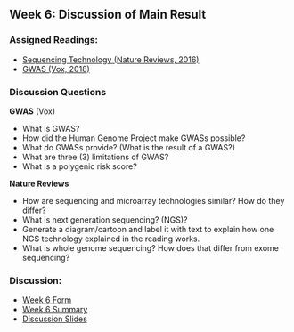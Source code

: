 ## Week 6: Discussion of Main Result

### Assigned Readings:

- [Sequencing Technology (Nature Reviews, 2016)](https://www.nature.com/articles/nrg.2016.49.pdf)
- [GWAS (Vox, 2018)](https://www.vox.com/science-and-health/2018/8/23/17527708/genetics-genome-sequencing-gwas-polygenic-risk-score)


### Discussion Questions

**GWAS** (Vox)
- What is GWAS? 
- How did the Human Genome Project make GWASs possible? 
- What do GWASs provide? (What is the result of a GWAS?)
- What are three (3) limitations of GWAS?
- What is a polygenic risk score?

**Nature Reviews**
- How are sequencing and microarray technologies similar? How do they differ?
- What is next generation sequencing? (NGS)? 
- Generate a diagram/cartoon and label it with text to explain how one NGS technology explained in the reading works.
- What is whole genome sequencing? How does that differ from exome sequencing?

### Discussion:

- [Week 6 Form](https://docs.google.com/forms/d/e/1FAIpQLSd_ggSphG3b_zXzhDjYXiDClL2gvlF44PgrEBpLqB_Fp4eWUw/viewform?usp=sf_link)
- [Week 6 Summary](https://htmlpreview.github.io/?https://github.com/ShanEllis/Genetic-Variation/blob/master/06_result/discussion_week6.html)
- [Discussion Slides](https://github.com/ShanEllis/Genetic-Variation/tree/master/06_result/06_result.pdf)
